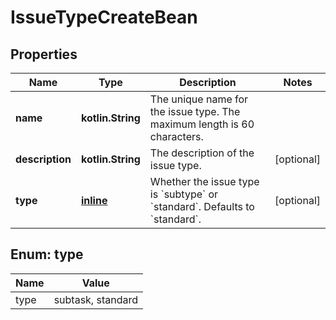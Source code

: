 
# IssueTypeCreateBean

## Properties
Name | Type | Description | Notes
------------ | ------------- | ------------- | -------------
**name** | **kotlin.String** | The unique name for the issue type. The maximum length is 60 characters. | 
**description** | **kotlin.String** | The description of the issue type. |  [optional]
**type** | [**inline**](#TypeEnum) | Whether the issue type is &#x60;subtype&#x60; or &#x60;standard&#x60;. Defaults to &#x60;standard&#x60;. |  [optional]


<a name="TypeEnum"></a>
## Enum: type
Name | Value
---- | -----
type | subtask, standard




